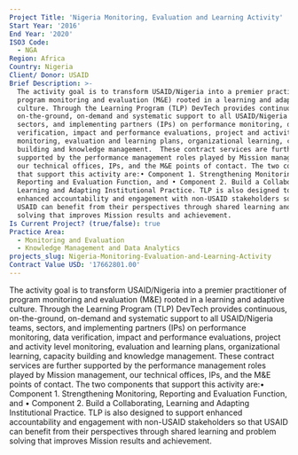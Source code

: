```yaml
---
Project Title: 'Nigeria Monitoring, Evaluation and Learning Activity'
Start Year: '2016'
End Year: '2020'
ISO3 Code:
  - NGA
Region: Africa
Country: Nigeria
Client/ Donor: USAID
Brief Description: >-
  The activity goal is to transform USAID/Nigeria into a premier practitioner of
  program monitoring and evaluation (M&E) rooted in a learning and adaptive
  culture. Through the Learning Program (TLP) DevTech provides continuous,
  on-the-ground, on-demand and systematic support to all USAID/Nigeria teams,
  sectors, and implementing partners (IPs) on performance monitoring, data
  verification, impact and performance evaluations, project and activity level
  monitoring, evaluation and learning plans, organizational learning, capacity
  building and knowledge management.  These contract services are further
  supported by the performance management roles played by Mission management,
  our technical offices, IPs, and the M&E points of contact. The two components
  that support this activity are:• Component 1. Strengthening Monitoring,
  Reporting and Evaluation Function, and • Component 2. Build a Collaborating,
  Learning and Adapting Institutional Practice. TLP is also designed to support
  enhanced accountability and engagement with non-USAID stakeholders so that
  USAID can benefit from their perspectives through shared learning and problem
  solving that improves Mission results and achievement.
Is Current Project? (true/false): true
Practice Area:
  - Monitoring and Evaluation
  - Knowledge Management and Data Analytics
projects_slug: Nigeria-Monitoring-Evaluation-and-Learning-Activity
Contract Value USD: '17662801.00'
---
```

The activity goal is to transform USAID/Nigeria into a premier practitioner of program monitoring and evaluation (M&E) rooted in a learning and adaptive culture. Through the Learning Program (TLP) DevTech provides continuous, on-the-ground, on-demand and systematic support to all USAID/Nigeria teams, sectors, and implementing partners (IPs) on performance monitoring, data verification, impact and performance evaluations, project and activity level monitoring, evaluation and learning plans, organizational learning, capacity building and knowledge management.  These contract services are further supported by the performance management roles played by Mission management, our technical offices, IPs, and the M&E points of contact. The two components that support this activity are:• Component 1. Strengthening Monitoring, Reporting and Evaluation Function, and • Component 2. Build a Collaborating, Learning and Adapting Institutional Practice. TLP is also designed to support enhanced accountability and engagement with non-USAID stakeholders so that USAID can benefit from their perspectives through shared learning and problem solving that improves Mission results and achievement.